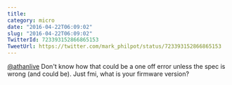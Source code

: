 ```yaml
---
title: 
category: micro
date: "2016-04-22T06:09:02"
slug: "2016-04-22T06:09:02"
TwitterId: 723393152866865153
TweetUrl: https://twitter.com/mark_philpot/status/723393152866865153
---
```


[@athanlive](https://twitter.com/athanlive) Don't know how that could be a one
off error unless the spec is wrong (and could be). Just fmi, what is your
firmware version?
